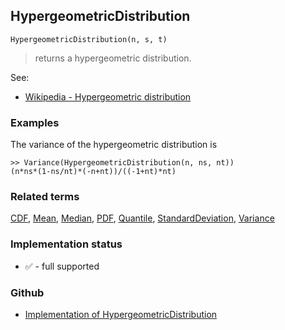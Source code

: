 ## HypergeometricDistribution

```
HypergeometricDistribution(n, s, t)
```

> returns a hypergeometric distribution.
    
See:  
* [Wikipedia - Hypergeometric distribution](https://en.wikipedia.org/wiki/Hypergeometric_distribution)
 
 
### Examples

The variance of the hypergeometric distribution is

```
>> Variance(HypergeometricDistribution(n, ns, nt))
(n*ns*(1-ns/nt)*(-n+nt))/((-1+nt)*nt)
```

### Related terms 
[CDF](CDF.md), [Mean](Mean.md), [Median](Median.md), [PDF](PDF.md), [Quantile](Quantile.md), [StandardDeviation](StandardDeviation.md), [Variance](Variance.md) 






### Implementation status

* &#x2705; - full supported

### Github

* [Implementation of HypergeometricDistribution](https://github.com/axkr/symja_android_library/blob/master/symja_android_library/matheclipse-core/src/main/java/org/matheclipse/core/builtin/StatisticsFunctions.java#L3171) 
